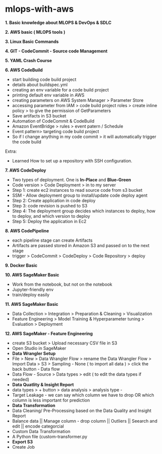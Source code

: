 # mlops-with-aws

**1. Basic knowledge about MLOPS & DevOps & SDLC**

**2. AWS basic ( MLOPS tools )**

**3. Linux Basic Commands**

**4. GIT - CodeCommit - Source code Management**

**5. YAML Crash Course**

**6. AWS CodeBuild**
   - start building code build project
   - details about buildspec.yml
   - creating an env variable for a code build project
   - printing default env variable in AWS
   - creating parameters on AWS System Manager > Parameter Store
   - accessing parameter from IAM > code build project roles > create inline policy > to give the permission of GetParameters
   - Save artifacts in S3 bucket
   - Automation of CodeCommit & CodeBuild
   - Amazon EventBridge > rules > event patern / Schedule
   - Event pattern> targeting code build project
   - So if I change anything in my code commit > it will automatically trigger the code build
     
Extra:
 - Learned How to set up a repository with SSH configuration.

**7. AWS CodeDeploy**
  - Two types of deployment. One is **In-Place** and **Blue-Green**
  - Code version > Code Deployment > in to my server
  - Step 1: create ec2 instances to read source code from s3 bucket
  - SSM - Allow deployment group to install/update code deploy agent
  - Step 2: Create application in code deploy
  - Step 3: code revision is pushed to S3
  - Step 4: The deployment group decides which instances to deploy, how to deploy, and which version to deploy
  - Step 5: Deploy the application in Ec2

**8. AWS CodePipeline**
  - each pipeline stage can create Artifacts
  - Artifacts are passed stored in Amazon S3 and passed on to the next stage
  - trigger > CodeCommit > CodeDeploy > Code Repository > deploy

**9. Docker Basic**

**10. AWS SageMaker Basic**
  - Work from the notebook, but not on the notebook
  - Jupyter-friendly env
  - train/deploy easily

**11. AWS SageMaker Basic**
  - Data Collection > Integration > Preparation & Cleaning > Visualization
  - Feature Engineering > Model Training & Hyperparameter tuning > Evaluation > Deployment

**12. AWS SageMaker - Feature Engineering**
  - create S3 bucket > Upload necessary CSV file in S3
  - Open Studio in SageMaker
  - **Data Wrangler Setup**
  - File > New > Data Wrangler Flow > rename the Data Wrangler Flow > Import Data > S3 > Sampling - None ( to import all data ) > click the back button - Data flow
  - Data Flow - Source > Data types > edit ( to edit the data types if needed)
  - **Data Quatlity & Insight Report**
  - data types > + button > data analysis > analysis type - 
  - Target Leakage - we can say which column we have to drop OR which column is less important for prediction
  - **Data Transformation**
  - Data Cleaning/ Pre-Processing based on the Data Quality and Insight Report
  - Balance data || Manage column - drop column || Outliers || Seearch and edit || encode categorcial
  - Custom Data Transformation
  - A Python file (custom-transformer.py
  - **Export S3**
  - Create Job
